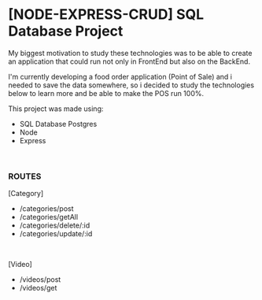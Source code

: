 # [NODE-EXPRESS-CRUD] SQL Database Project

<p>
My biggest motivation to study these technologies was to be able to create an application that could run not only in FrontEnd but also on the BackEnd.
</p>
<p>
I'm currently developing a food order application (Point of Sale) and i needed to save the data somewhere, so i decided to study the technologies below to learn more and be able to make the POS run 100%.
</p>

This project was made using:
- SQL Database Postgres
- Node
- Express
</br>

### ROUTES

[Category]
</br>
- /categories/post
- /categories/getAll
- /categories/delete/:id
- /categories/update/:id
</br>

[Video]

- /videos/post
- /videos/get
